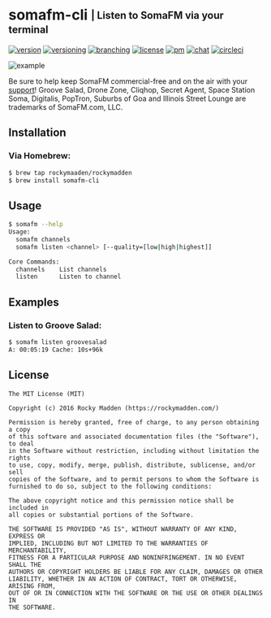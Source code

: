 # somafm-cli <sub><sup>| Listen to SomaFM via your terminal</sup></sub>
[![version](http://img.shields.io/badge/version-v0.0.0-blue.svg)](https://github.com/rockymadden/somafm-cli/releases)
[![versioning](http://img.shields.io/badge/versioning-semver-blue.svg)](http://semver.org/)
[![branching](http://img.shields.io/badge/branching-github%20flow-blue.svg)](https://guides.github.com/introduction/flow/)
[![license](http://img.shields.io/badge/license-mit-blue.svg)](https://opensource.org/licenses/MIT)
[![pm](http://img.shields.io/badge/pm-zenhub-blue.svg)](https://www.zenhub.io/)
[![chat](http://img.shields.io/badge/chat-slack-blue.svg)](https://rockymadden-slack.herokuapp.com/)
[![circleci](https://circleci.com/gh/rockymadden/somafm-cli.svg?style=shield)](https://circleci.com/gh/rockymadden/somafm-cli)

![example](http://share.rockymadden.com/1U1l1T27471R/Screen%20Recording%202016-03-25%20at%2011.59%20PM.gif)

Be sure to help keep SomaFM commercial-free and on the air with your
[support](https://somafm.com/support/)! Groove Salad, Drone Zone, Cliqhop, Secret Agent, Space
Station Soma, Digitalis, PopTron, Suburbs of Goa and Illinois Street Lounge are trademarks of
SomaFM.com, LLC.

## Installation

### Via Homebrew:

```bash
$ brew tap rockymaaden/rockymadden
$ brew install somafm-cli
```

## Usage

```bash
$ somafm --help
Usage:
  somafm channels
  somafm listen <channel> [--quality=[low|high|highest]]

Core Commands:
  channels    List channels
  listen      Listen to channel
```

## Examples

### Listen to Groove Salad:

```bash
$ somafm listen groovesalad
A: 00:05:19 Cache: 10s+96k
```

## License
```
The MIT License (MIT)

Copyright (c) 2016 Rocky Madden (https://rockymadden.com/)

Permission is hereby granted, free of charge, to any person obtaining a copy
of this software and associated documentation files (the "Software"), to deal
in the Software without restriction, including without limitation the rights
to use, copy, modify, merge, publish, distribute, sublicense, and/or sell
copies of the Software, and to permit persons to whom the Software is
furnished to do so, subject to the following conditions:

The above copyright notice and this permission notice shall be included in
all copies or substantial portions of the Software.

THE SOFTWARE IS PROVIDED "AS IS", WITHOUT WARRANTY OF ANY KIND, EXPRESS OR
IMPLIED, INCLUDING BUT NOT LIMITED TO THE WARRANTIES OF MERCHANTABILITY,
FITNESS FOR A PARTICULAR PURPOSE AND NONINFRINGEMENT. IN NO EVENT SHALL THE
AUTHORS OR COPYRIGHT HOLDERS BE LIABLE FOR ANY CLAIM, DAMAGES OR OTHER
LIABILITY, WHETHER IN AN ACTION OF CONTRACT, TORT OR OTHERWISE, ARISING FROM,
OUT OF OR IN CONNECTION WITH THE SOFTWARE OR THE USE OR OTHER DEALINGS IN
THE SOFTWARE.
```
